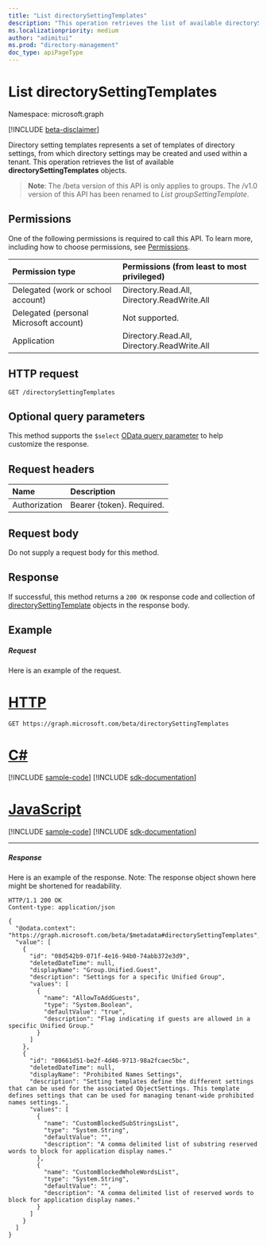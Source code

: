 ```yaml
---
title: "List directorySettingTemplates"
description: "This operation retrieves the list of available directorySettingTemplates objects."
ms.localizationpriority: medium
author: "adimitui"
ms.prod: "directory-management"
doc_type: apiPageType
---
```


# List directorySettingTemplates

Namespace: microsoft.graph

[!INCLUDE [beta-disclaimer](../../includes/beta-disclaimer.md)]

Directory setting templates represents a set of templates of directory settings, from which directory settings may be created and used within a tenant.  This operation retrieves the list of available **directorySettingTemplates** objects.

> **Note**: The /beta version of this API is only applies to groups. The /v1.0 version of this API has been renamed to *List groupSettingTemplate*.

## Permissions
One of the following permissions is required to call this API. To learn more, including how to choose permissions, see [Permissions](/graph/permissions-reference).

|Permission type      | Permissions (from least to most privileged)              |
|:--------------------|:---------------------------------------------------------|
|Delegated (work or school account) | Directory.Read.All, Directory.ReadWrite.All    |
|Delegated (personal Microsoft account) | Not supported.    |
|Application | Directory.Read.All, Directory.ReadWrite.All |

## HTTP request
<!-- { "blockType": "ignored" } -->
```http
GET /directorySettingTemplates
```
## Optional query parameters
This method supports the `$select` [OData query parameter](/graph/query-parameters) to help customize the response.

## Request headers
| Name      |Description|
|:----------|:----------|
| Authorization  | Bearer {token}. Required.|

## Request body
Do not supply a request body for this method.

## Response

If successful, this method returns a `200 OK` response code and collection of [directorySettingTemplate](../resources/directorysettingtemplate.md) objects in the response body.
## Example
##### Request
Here is an example of the request.

# [HTTP](#tab/http)
<!-- {
  "blockType": "request",
  "name": "get_directorysettingtemplates"
}-->
```msgraph-interactive
GET https://graph.microsoft.com/beta/directorySettingTemplates
```

# [C#](#tab/csharp)
[!INCLUDE [sample-code](../includes/snippets/csharp/get-directorysettingtemplates-csharp-snippets.md)]
[!INCLUDE [sdk-documentation](../includes/snippets/snippets-sdk-documentation-link.md)]

# [JavaScript](#tab/javascript)
[!INCLUDE [sample-code](../includes/snippets/javascript/get-directorysettingtemplates-javascript-snippets.md)]
[!INCLUDE [sdk-documentation](../includes/snippets/snippets-sdk-documentation-link.md)]

---

##### Response
Here is an example of the response. Note: The response object shown here might be shortened for readability.
<!-- {
  "blockType": "response",
  "truncated": true,
  "@odata.type": "microsoft.graph.directorySettingTemplate",
  "isCollection": true
} -->
```http
HTTP/1.1 200 OK
Content-type: application/json

{
  "@odata.context": "https://graph.microsoft.com/beta/$metadata#directorySettingTemplates",
  "value": [
    {
      "id": "08d542b9-071f-4e16-94b0-74abb372e3d9",
      "deletedDateTime": null,
      "displayName": "Group.Unified.Guest",
      "description": "Settings for a specific Unified Group",
      "values": [
        {
          "name": "AllowToAddGuests",
          "type": "System.Boolean",
          "defaultValue": "true",
          "description": "Flag indicating if guests are allowed in a specific Unified Group."
        }
      ]
    },
    {
      "id": "80661d51-be2f-4d46-9713-98a2fcaec5bc",
      "deletedDateTime": null,
      "displayName": "Prohibited Names Settings",
      "description": "Setting templates define the different settings that can be used for the associated ObjectSettings. This template defines settings that can be used for managing tenant-wide prohibited names settings.",
      "values": [
        {
          "name": "CustomBlockedSubStringsList",
          "type": "System.String",
          "defaultValue": "",
          "description": "A comma delimited list of substring reserved words to block for application display names."
        },
        {
          "name": "CustomBlockedWholeWordsList",
          "type": "System.String",
          "defaultValue": "",
          "description": "A comma delimited list of reserved words to block for application display names."
        }
      ]
    }  
  ]
}
```

<!-- uuid: 8fcb5dbc-d5aa-4681-8e31-b001d5168d79
2015-10-25 14:57:30 UTC -->
<!--
{
  "type": "#page.annotation",
  "description": "List directorySettingTemplates",
  "keywords": "",
  "section": "documentation",
  "tocPath": "",
  "suppressions": [
  ]
}
-->


